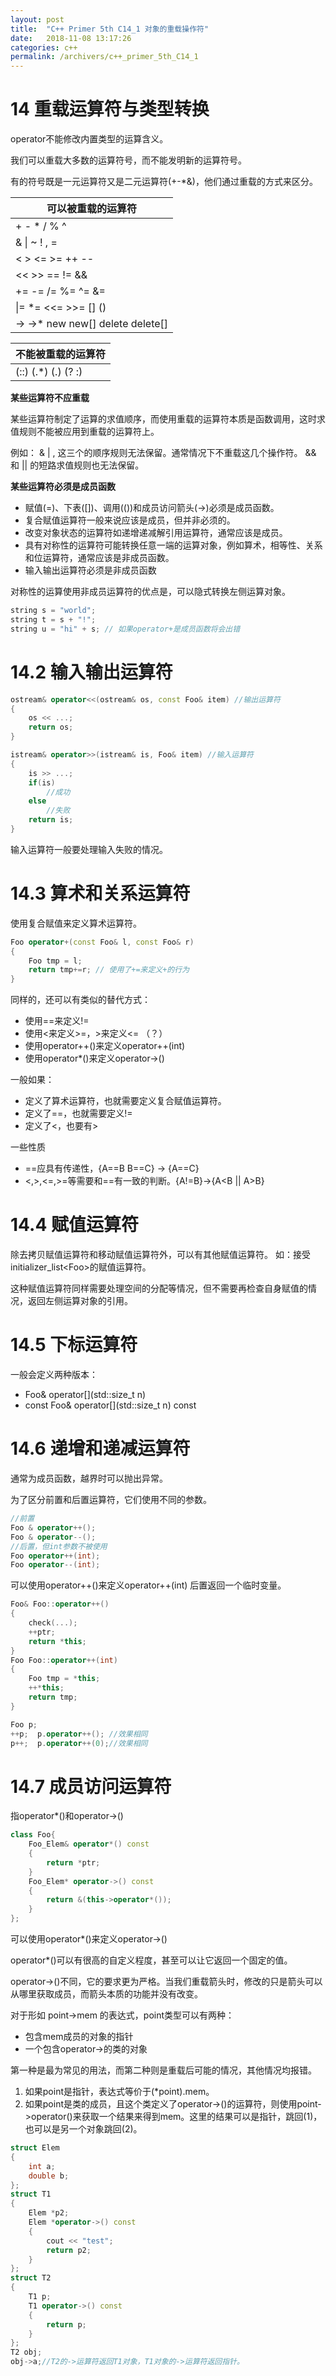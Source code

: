 ```yaml
---
layout: post
title:  "C++ Primer 5th C14_1 对象的重载操作符"
date:   2018-11-08 13:17:26
categories: c++
permalink: /archivers/c++_primer_5th_C14_1
---
```

# 14 重载运算符与类型转换

operator不能修改内置类型的运算含义。

我们可以重载大多数的运算符号，而不能发明新的运算符号。

有的符号既是一元运算符又是二元运算符(+-*&)，他们通过重载的方式来区分。

|可以被重载的运算符
|---
|+ - * / % ^
|& \| ~ ! , =
|< > <= >= ++ --
|<< >> == != && ||
|+= -= /= %= ^= &=
|\|= *= <<= >>= [] ()
|-> ->* new new[] delete delete[]

|不能被重载的运算符
|---
| (::) (.*) (.)  (? :)

**某些运算符不应重载**

某些运算符制定了运算的求值顺序，而使用重载的运算符本质是函数调用，这时求值规则不能被应用到重载的运算符上。

例如：
& | , 这三个的顺序规则无法保留。通常情况下不重载这几个操作符。
&& 和 || 的短路求值规则也无法保留。


**某些运算符必须是成员函数**

* 赋值(=)、下表([])、调用(())和成员访问箭头(->)必须是成员函数。
* 复合赋值运算符一般来说应该是成员，但并非必须的。
* 改变对象状态的运算符如递增递减解引用运算符，通常应该是成员。
* 具有对称性的运算符可能转换任意一端的运算对象，例如算术，相等性、关系和位运算符，通常应该是非成员函数。
* 输入输出运算符必须是非成员函数

对称性的运算使用非成员运算符的优点是，可以隐式转换左侧运算对象。

```c++
string s = "world";
string t = s + "!";
string u = "hi" + s; // 如果operator+是成员函数将会出错
```

# 14.2 输入输出运算符

```c++
ostream& operator<<(ostream& os, const Foo& item) //输出运算符
{
    os << ...;
    return os;
}

istream& operator>>(istream& is, Foo& item) //输入运算符
{
    is >> ...;
    if(is)
        //成功
    else
        //失败
    return is;
}
```

输入运算符一般要处理输入失败的情况。

# 14.3 算术和关系运算符

使用复合赋值来定义算术运算符。

```c++
Foo operator+(const Foo& l, const Foo& r)
{
    Foo tmp = l;
    return tmp+=r; // 使用了+=来定义+的行为
}
```

同样的，还可以有类似的替代方式：
* 使用==来定义!=
* 使用<来定义>=，>来定义<=  （？）
* 使用operator++()来定义operator++(int)
* 使用operator*()来定义operator->()


一般如果：
* 定义了算术运算符，也就需要定义复合赋值运算符。
* 定义了==，也就需要定义!=
* 定义了<，也要有>

一些性质
* ==应具有传递性，{A==B B==C} -> {A==C}
* <,>,<=,>=等需要和==有一致的判断。{A!=B}->{A<B || A>B}

# 14.4 赋值运算符

除去拷贝赋值运算符和移动赋值运算符外，可以有其他赋值运算符。
如：接受initializer_list\<Foo>的赋值运算符。

这种赋值运算符同样需要处理空间的分配等情况，但不需要再检查自身赋值的情况，返回左侧运算对象的引用。

# 14.5 下标运算符

一般会定义两种版本：
* Foo& operator[](std::size_t n)
* const Foo& operator[](std::size_t n) const

# 14.6 递增和递减运算符

通常为成员函数，越界时可以抛出异常。

为了区分前置和后置运算符，它们使用不同的参数。
```c++
//前置
Foo & operator++();
Foo & operator--();
//后置，但int参数不被使用
Foo operator++(int);
Foo operator--(int);
```

可以使用operator++()来定义operator++(int)
后置返回一个临时变量。
```c++
Foo& Foo::operator++()
{
    check(...);
    ++ptr;
    return *this;
}
Foo Foo::operator++(int)
{
    Foo tmp = *this;
    ++*this;
    return tmp;
}

Foo p;
++p;  p.operator++(); //效果相同
p++;  p.operator++(0);//效果相同
```

# 14.7 成员访问运算符

指operator*()和operator->()

```c++
class Foo{
    Foo_Elem& operator*() const
    {
        return *ptr;
    }
    Foo_Elem* operator->() const
    {
        return &(this->operator*());
    }
};
```
可以使用operator*()来定义operator->()

operator*()可以有很高的自定义程度，甚至可以让它返回一个固定的值。

operator->()不同，它的要求更为严格。当我们重载箭头时，修改的只是箭头可以从哪里获取成员，而箭头本质的功能并没有改变。

对于形如 point->mem 的表达式，point类型可以有两种：
* 包含mem成员的对象的指针
* 一个包含operator->的类的对象

第一种是最为常见的用法，而第二种则是重载后可能的情况，其他情况均报错。

1. 如果point是指针，表达式等价于(*point).mem。
2. 如果point是类的成员，且这个类定义了operator->()的运算符，则使用point->operator()来获取一个结果来得到mem。这里的结果可以是指针，跳回(1)，也可以是另一个对象跳回(2)。

```c++
struct Elem
{
	int a;
	double b;
};
struct T1
{
	Elem *p2;
	Elem *operator->() const
	{
		cout << "test";
		return p2;
	}
};
struct T2
{
	T1 p;
	T1 operator->() const
	{
		return p;
	}
};
T2 obj;
obj->a;//T2的->运算符返回T1对象，T1对象的->运算符返回指针。
```